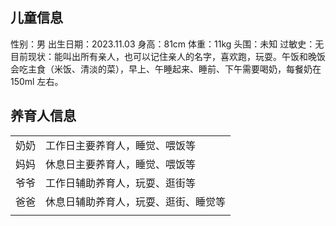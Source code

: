 ## 儿童信息

性别：男
出生日期：2023.11.03
身高：81cm
体重：11kg
头围：未知
过敏史：无
目前现状：能叫出所有亲人，也可以记住亲人的名字，喜欢跑，玩耍。午饭和晚饭会吃主食（米饭、清淡的菜），早上、午睡起来、睡前、下午需要喝奶，每餐奶在 150ml 左右。

## 养育人信息

|      |                                      |
| ---- | ------------------------------------ |
| 奶奶 | 工作日主要养育人，睡觉、喂饭等       |
| 妈妈 | 休息日主要养育人，睡觉、喂饭等       |
| 爷爷 | 工作日辅助养育人，玩耍、逛街等       |
| 爸爸 | 休息日辅助养育人，玩耍、逛街、睡觉等 |
|      |                                      |
